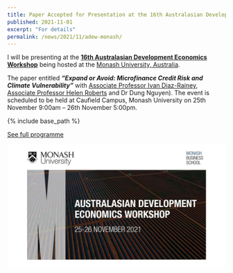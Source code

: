 ```yaml
---
title: Paper Accepted for Presentation at the 16th Australasian Development Economics Workshop
published: 2021-11-01
excerpt: "For details"
permalink: /news/2021/11/adew-monash/ 
---
```


I will be presenting at the **[16th Australasian Development Economics Workshop](https://www.monash.edu/business/events/16th-australasian-development-economics-workshop-monash-university)** being hosted at the [Monash University, Australia](https://www.monash.edu/).

The paper entitled ***“Expand or Avoid: Microfinance Credit Risk and Climate Vulnerability”*** with [Associate Professor Ivan Diaz-Rainey](https://www.otago.ac.nz/accountancyfinance/staff/otago032953.html), [Associate Professor Helen Roberts](https://www.otago.ac.nz/accountancyfinance/staff/helenroberts.html) and Dr Dung Nguyen). The event is scheduled to be held at Caufield Campus, Monash University on 25th November 9:00am – 26th November 5:00pm.

{% include base_path %}

<a href="https://iftekhariahmed.github.io/files/.pdf">See full programme</a>

![](/images/adew21.png)
